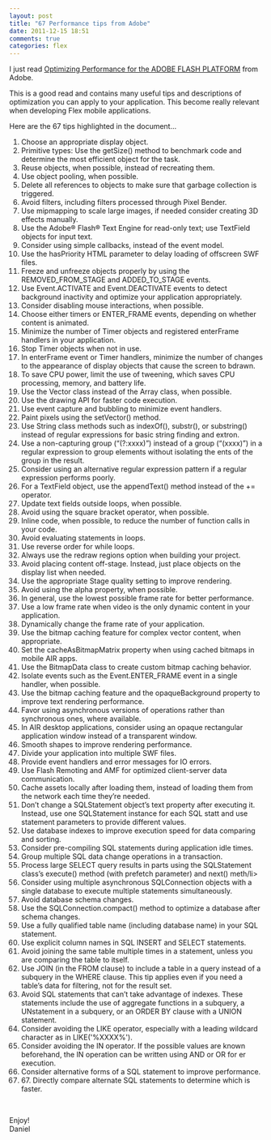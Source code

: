```yaml
---
layout: post
title: "67 Performance tips from Adobe"
date: 2011-12-15 18:51
comments: true
categories: flex
---
```


I just read  [Optimizing Performance for the ADOBE FLASH PLATFORM](http://help.adobe.com/en_US/as3/mobile/flashplatform_optimizing_content.pdf) from Adobe.

This is a good read and contains many useful tips and descriptions of optimization you can apply to your application. This become really relevant when developing Flex mobile applications.

Here are the 67 tips highlighted in the document... 

<!--more-->

<ol>
<li>Choose an appropriate display object.</li>
<li>Primitive types: Use the getSize() method to benchmark code and determine the most efficient object for the task.</li>
<li>Reuse objects, when possible, instead of recreating them.</li>
<li>Use object pooling, when possible.</li>
<li>Delete all references to objects to make sure that garbage collection is triggered.</li>
<li>Avoid filters, including filters processed through Pixel Bender.</li>
<li>Use mipmapping to scale large images, if needed consider creating 3D effects manually.</li>
<li>Use the Adobe® Flash® Text Engine for read-only text; use TextField objects for input text.</li>
<li>Consider using simple callbacks, instead of the event model.</li>
<li>Use the hasPriority HTML parameter to delay loading of offscreen SWF files.</li>
<li>Freeze and unfreeze objects properly by using the REMOVED_FROM_STAGE and ADDED_TO_STAGE events.</li>
<li>Use Event.ACTIVATE and Event.DEACTIVATE events to detect background inactivity and optimize your application appropriately.</li>
<li>Consider disabling mouse interactions, when possible.</li>
<li>Choose either timers or ENTER_FRAME events, depending on whether content is animated.</li>
<li>Minimize the number of Timer objects and registered enterFrame handlers in your application.</li>
<li>Stop Timer objects when not in use.</li>
<li>In enterFrame event or Timer handlers, minimize the number of changes to the appearance of display objects that cause the screen to bdrawn.</li>
<li>To save CPU power, limit the use of tweening, which saves CPU processing, memory, and battery life.</li>
<li>Use the Vector class instead of the Array class, when possible.</li>
<li>Use the drawing API for faster code execution.</li>
<li>Use event capture and bubbling to minimize event handlers.</li>
<li>Paint pixels using the setVector() method.</li>
<li>Use String class methods such as indexOf(), substr(), or substring() instead of regular expressions for basic string finding and extron.</li>
<li>Use a non-capturing group (“(?:xxxx)”) instead of a group (“(xxxx)”) in a regular expression to group elements without isolating the ents of the group in the result.</li>
<li>Consider using an alternative regular expression pattern if a regular expression performs poorly.</li>
<li>For a TextField object, use the appendText() method instead of the += operator.</li>
<li>Update text fields outside loops, when possible.</li>
<li>Avoid using the square bracket operator, when possible.</li>
<li>Inline code, when possible, to reduce the number of function calls in your code.</li>
<li>Avoid evaluating statements in loops.</li>
<li>Use reverse order for while loops.</li>
<li>Always use the redraw regions option when building your project.</li>
<li>Avoid placing content off-stage. Instead, just place objects on the display list when needed.</li>
<li>Use the appropriate Stage quality setting to improve rendering.</li>
<li>Avoid using the alpha property, when possible.</li>
<li>In general, use the lowest possible frame rate for better performance.</li>
<li>Use a low frame rate when video is the only dynamic content in your application.</li>
<li>Dynamically change the frame rate of your application.</li>
<li>Use the bitmap caching feature for complex vector content, when appropriate.</li>
<li>Set the cacheAsBitmapMatrix property when using cached bitmaps in mobile AIR apps.</li>
<li>Use the BitmapData class to create custom bitmap caching behavior.</li>
<li>Isolate events such as the Event.ENTER_FRAME event in a single handler, when possible.</li>
<li>Use the bitmap caching feature and the opaqueBackground property to improve text rendering performance.</li>
<li>Favor using asynchronous versions of operations rather than synchronous ones, where available.</li>
<li>In AIR desktop applications, consider using an opaque rectangular application window instead of a transparent window.</li>
<li>Smooth shapes to improve rendering performance.</li>
<li>Divide your application into multiple SWF files.</li>
<li>Provide event handlers and error messages for IO errors.</li>
<li>Use Flash Remoting and AMF for optimized client-server data communication.</li>
<li>Cache assets locally after loading them, instead of loading them from the network each time they’re needed.</li>
<li>Don’t change a SQLStatement object’s text property after executing it. Instead, use one SQLStatement instance for each SQL statt and use statement parameters to provide different values.</li>
<li>Use database indexes to improve execution speed for data comparing and sorting.</li>
<li>Consider pre-compiling SQL statements during application idle times.</li>
<li>Group multiple SQL data change operations in a transaction.</li>
<li>Process large SELECT query results in parts using the SQLStatement class’s execute() method (with prefetch parameter) and next() meth/li>
<li>Consider using multiple asynchronous SQLConnection objects with a single database to execute multiple statements simultaneously.</li>
<li>Avoid database schema changes.</li>
<li>Use the SQLConnection.compact() method to optimize a database after schema changes.</li>
<li>Use a fully qualified table name (including database name) in your SQL statement.</li>
<li>Use explicit column names in SQL INSERT and SELECT statements.</li>
<li>Avoid joining the same table multiple times in a statement, unless you are comparing the table to itself.</li>
<li>Use JOIN (in the FROM clause) to include a table in a query instead of a subquery in the WHERE clause. This tip applies even if you  need a table’s data for filtering, not for the result set.</li>
<li>Avoid SQL statements that can’t take advantage of indexes. These statements include the use of aggregate functions in a subquery, a UNstatement in a subquery, or an ORDER BY clause with a UNION statement.</li>
<li>Consider avoiding the LIKE operator, especially with a leading wildcard character as in LIKE('%XXXX%').</li>
<li>Consider avoiding the IN operator. If the possible values are known beforehand, the IN operation can be written using AND or OR for er execution.</li>
<li>Consider alternative forms of a SQL statement to improve performance.</li>
<li>67. Directly compare alternate SQL statements to determine which is faster.</li>
</ol>

<br/>
<p>
Enjoy!<br/>
Daniel
</p>